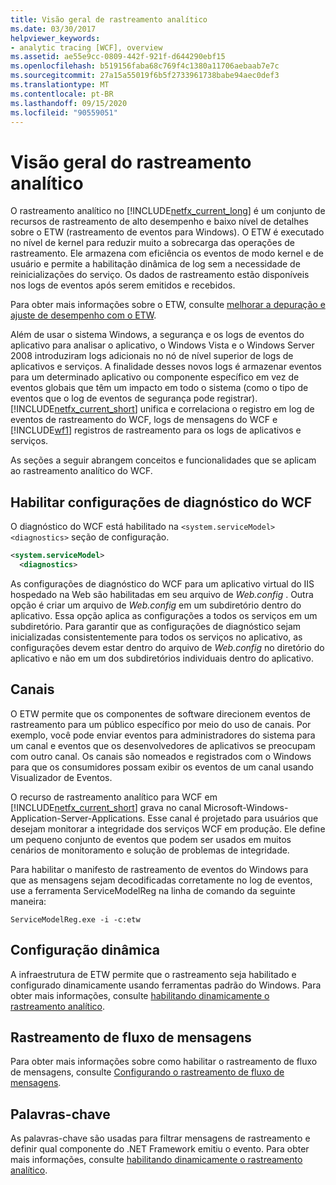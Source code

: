 ```yaml
---
title: Visão geral de rastreamento analítico
ms.date: 03/30/2017
helpviewer_keywords:
- analytic tracing [WCF], overview
ms.assetid: ae55e9cc-0809-442f-921f-d644290ebf15
ms.openlocfilehash: b519156faba68c769f4c1380a11706aebaab7e7c
ms.sourcegitcommit: 27a15a55019f6b5f2733961738babe94aec0def3
ms.translationtype: MT
ms.contentlocale: pt-BR
ms.lasthandoff: 09/15/2020
ms.locfileid: "90559051"
---
```

# <a name="analytic-tracing-overview"></a>Visão geral do rastreamento analítico

O rastreamento analítico no [!INCLUDE[netfx_current_long](../../../../../includes/netfx-current-long-md.md)] é um conjunto de recursos de rastreamento de alto desempenho e baixo nível de detalhes sobre o ETW (rastreamento de eventos para Windows). O ETW é executado no nível de kernel para reduzir muito a sobrecarga das operações de rastreamento. Ele armazena com eficiência os eventos de modo kernel e de usuário e permite a habilitação dinâmica de log sem a necessidade de reinicializações do serviço. Os dados de rastreamento estão disponíveis nos logs de eventos após serem emitidos e recebidos.

Para obter mais informações sobre o ETW, consulte [melhorar a depuração e ajuste de desempenho com o ETW](/archive/msdn-magazine/2007/april/event-tracing-improve-debugging-and-performance-tuning-with-etw).

 Além de usar o sistema Windows, a segurança e os logs de eventos do aplicativo para analisar o aplicativo, o Windows Vista e o Windows Server 2008 introduziram logs adicionais no nó de nível superior de logs de aplicativos e serviços. A finalidade desses novos logs é armazenar eventos para um determinado aplicativo ou componente específico em vez de eventos globais que têm um impacto em todo o sistema (como o tipo de eventos que o log de eventos de segurança pode registrar). [!INCLUDE[netfx_current_short](../../../../../includes/netfx-current-short-md.md)] unifica e correlaciona o registro em log de eventos de rastreamento do WCF, logs de mensagens do WCF e [!INCLUDE[wf1](../../../../../includes/wf1-md.md)] registros de rastreamento para os logs de aplicativos e serviços.

As seções a seguir abrangem conceitos e funcionalidades que se aplicam ao rastreamento analítico do WCF.

## <a name="enable-wcf-diagnostics-settings"></a>Habilitar configurações de diagnóstico do WCF

O diagnóstico do WCF está habilitado na `<system.serviceModel><diagnostics>` seção de configuração.

```xml
<system.serviceModel>
  <diagnostics>
```

As configurações de diagnóstico do WCF para um aplicativo virtual do IIS hospedado na Web são habilitadas em seu arquivo de *Web.config* . Outra opção é criar um arquivo de *Web.config* em um subdiretório dentro do aplicativo. Essa opção aplica as configurações a todos os serviços em um subdiretório. Para garantir que as configurações de diagnóstico sejam inicializadas consistentemente para todos os serviços no aplicativo, as configurações devem estar dentro do arquivo de *Web.config* no diretório do aplicativo e não em um dos subdiretórios individuais dentro do aplicativo.

## <a name="channels"></a>Canais

O ETW permite que os componentes de software direcionem eventos de rastreamento para um público específico por meio do uso de canais. Por exemplo, você pode enviar eventos para administradores do sistema para um canal e eventos que os desenvolvedores de aplicativos se preocupam com outro canal. Os canais são nomeados e registrados com o Windows para que os consumidores possam exibir os eventos de um canal usando Visualizador de Eventos.

 O recurso de rastreamento analítico para WCF em [!INCLUDE[netfx_current_short](../../../../../includes/netfx-current-short-md.md)] grava no canal Microsoft-Windows-Application-Server-Applications. Esse canal é projetado para usuários que desejam monitorar a integridade dos serviços WCF em produção. Ele define um pequeno conjunto de eventos que podem ser usados em muitos cenários de monitoramento e solução de problemas de integridade.

 Para habilitar o manifesto de rastreamento de eventos do Windows para que as mensagens sejam decodificadas corretamente no log de eventos, use a ferramenta ServiceModelReg na linha de comando da seguinte maneira:

 `ServiceModelReg.exe -i -c:etw`

## <a name="dynamic-configuration"></a>Configuração dinâmica

A infraestrutura de ETW permite que o rastreamento seja habilitado e configurado dinamicamente usando ferramentas padrão do Windows. Para obter mais informações, consulte [habilitando dinamicamente o rastreamento analítico](dynamically-enabling-analytic-tracing.md).

## <a name="message-flow-tracing"></a>Rastreamento de fluxo de mensagens

Para obter mais informações sobre como habilitar o rastreamento de fluxo de mensagens, consulte [Configurando o rastreamento de fluxo de mensagens](configuring-message-flow-tracing.md).

## <a name="keywords"></a>Palavras-chave

As palavras-chave são usadas para filtrar mensagens de rastreamento e definir qual componente do .NET Framework emitiu o evento. Para obter mais informações, consulte [habilitando dinamicamente o rastreamento analítico](dynamically-enabling-analytic-tracing.md).
